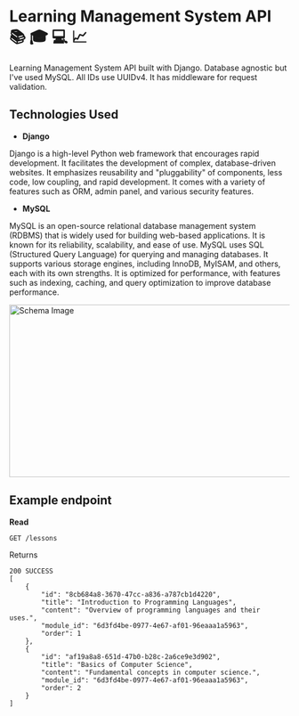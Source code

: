 # Learning Management System API 📚 🎓 💻 📈

Learning Management System API built with Django. Database agnostic but I've used MySQL. All IDs use UUIDv4. It has middleware for request validation.

## Technologies Used

- **Django**

Django is a high-level Python web framework that encourages rapid development. It facilitates the development of complex, database-driven websites. It emphasizes reusability and "pluggability" of components, less code, low coupling, and rapid development. It comes with a variety of features such as ORM, admin panel, and various security features.

- **MySQL**

MySQL is an open-source relational database management system (RDBMS) that is widely used for building web-based applications. It is known for its reliability, scalability, and ease of use. MySQL uses SQL (Structured Query Language) for querying and managing databases. It supports various storage engines, including InnoDB, MyISAM, and others, each with its own strengths. It is optimized for performance, with features such as indexing, caching, and query optimization to improve database performance.

<img src='https://github.com/dragan717080/DjangoMySQLLMS/assets/135660124/f1c06c0b-b7c6-48d7-8781-96f127c44247' alt='Schema Image' width='670' height='310' />

## Example endpoint

**Read**

```GET /lessons```

Returns

```
200 SUCCESS
[
    {
        "id": "8cb684a8-3670-47cc-a836-a787cb1d4220",
        "title": "Introduction to Programming Languages",
        "content": "Overview of programming languages and their uses.",
        "module_id": "6d3fd4be-0977-4e67-af01-96eaaa1a5963",
        "order": 1
    },
    {
        "id": "af19a8a8-651d-47b0-b28c-2a6ce9e3d902",
        "title": "Basics of Computer Science",
        "content": "Fundamental concepts in computer science.",
        "module_id": "6d3fd4be-0977-4e67-af01-96eaaa1a5963",
        "order": 2
    }
]
```

